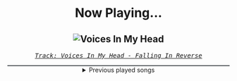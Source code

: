 <div align="center"> 
<h1>Now Playing...</h1>

![Voices In My Head](https://i.scdn.co/image/ab67616d00001e02338a7a86b31e1f3866fa91a8)
--
_<samp><a href="https://open.spotify.com/track/5XUuldRjPXcP5QxyEN4IXT">Track: Voices In My Head - Falling In Reverse</a></samp>_

<div style="border: 1px #4B5054 solid"></div>
<details>
  <summary>
    Previous played songs
  </summary>
  <table>
    <thead>
      <tr>
        <th>
          Artist
        </th>
        <th>
          Song
        </th>
        <th>
          Link
        </th>
      </tr>
    </thead>
    <tbody>
      <tr><td>Falling In Reverse</td><td>Voices In My Head</td><td><a href="https://open.spotify.com/track/5XUuldRjPXcP5QxyEN4IXT">https://open.spotify.com/track/5XUuldRjPXcP5QxyEN4IXT</a></td></tr><tr><td>Self Deception</td><td>Will This Be The End</td><td><a href="https://open.spotify.com/track/0sv8740KiZnk7SAL35OSo6">https://open.spotify.com/track/0sv8740KiZnk7SAL35OSo6</a></td></tr><tr><td>From Fall to Spring</td><td>RISE</td><td><a href="https://open.spotify.com/track/4BFE6Eq6HGKzdyH0DEbONn">https://open.spotify.com/track/4BFE6Eq6HGKzdyH0DEbONn</a></td></tr><tr><td>Sick Puppies</td><td>You're Going Down</td><td><a href="https://open.spotify.com/track/5FQXMRDSTkn9fowDJ3kZo8">https://open.spotify.com/track/5FQXMRDSTkn9fowDJ3kZo8</a></td></tr><tr><td>Nine Lashes</td><td>Anthem Of The Lonely</td><td><a href="https://open.spotify.com/track/1bKRtH1leT7y003VikaXUc">https://open.spotify.com/track/1bKRtH1leT7y003VikaXUc</a></td></tr><tr><td>Sabaton</td><td>The Unkillable Soldier</td><td><a href="https://open.spotify.com/track/0gsCpWnPXzPqf0MoIh0Qbi">https://open.spotify.com/track/0gsCpWnPXzPqf0MoIh0Qbi</a></td></tr><tr><td>Sabaton</td><td>Panzerkampf</td><td><a href="https://open.spotify.com/track/0CpTNItafURRFujw9WAKfR">https://open.spotify.com/track/0CpTNItafURRFujw9WAKfR</a></td></tr><tr><td>Sabaton</td><td>Resist and Bite</td><td><a href="https://open.spotify.com/track/3k6iqqVUBSBFXP8WLuoiCv">https://open.spotify.com/track/3k6iqqVUBSBFXP8WLuoiCv</a></td></tr><tr><td>Fight The Fade</td><td>Monster</td><td><a href="https://open.spotify.com/track/3nmvutjVzKV9i29PURzT9s">https://open.spotify.com/track/3nmvutjVzKV9i29PURzT9s</a></td></tr><tr><td>Sabaton</td><td>White Death</td><td><a href="https://open.spotify.com/track/60bLsDrXAsivqUYKdBxQR6">https://open.spotify.com/track/60bLsDrXAsivqUYKdBxQR6</a></td></tr><tr><td>Adelitas Way</td><td>Invincible</td><td><a href="https://open.spotify.com/track/4FthwGFz9SVZgCVqxNXsSK">https://open.spotify.com/track/4FthwGFz9SVZgCVqxNXsSK</a></td></tr><tr><td>Blitz Union</td><td>Plastic - Zardonic Remix</td><td><a href="https://open.spotify.com/track/2lOsaWBYp77BpEOkZJH5tq">https://open.spotify.com/track/2lOsaWBYp77BpEOkZJH5tq</a></td></tr><tr><td>Shot Down South</td><td>Doom Slayer</td><td><a href="https://open.spotify.com/track/47Q9F6FmPtSG1CbdqZeVcO">https://open.spotify.com/track/47Q9F6FmPtSG1CbdqZeVcO</a></td></tr><tr><td>Zero 9:36</td><td>Adrenaline (feat. Ice Nine Kills)</td><td><a href="https://open.spotify.com/track/798UuEILhhcWL9dY8jUoRa">https://open.spotify.com/track/798UuEILhhcWL9dY8jUoRa</a></td></tr><tr><td>Gemini Syndrome</td><td>Stardust</td><td><a href="https://open.spotify.com/track/3nLrhwZBGpn3Hv8yVEnuzw">https://open.spotify.com/track/3nLrhwZBGpn3Hv8yVEnuzw</a></td></tr><tr><td>Sabaton</td><td>Dreadnought</td><td><a href="https://open.spotify.com/track/332KBZuHbSZ2hrlkAh0GYT">https://open.spotify.com/track/332KBZuHbSZ2hrlkAh0GYT</a></td></tr><tr><td>Citizen Soldier</td><td>Golden Weather</td><td><a href="https://open.spotify.com/track/1Jvd5rSyXhiQ62u8xwIC5n">https://open.spotify.com/track/1Jvd5rSyXhiQ62u8xwIC5n</a></td></tr><tr><td>Falling In Reverse</td><td>Popular Monster</td><td><a href="https://open.spotify.com/track/4GssB27iJeqmfGxS94Tfij">https://open.spotify.com/track/4GssB27iJeqmfGxS94Tfij</a></td></tr><tr><td>Motionless In White</td><td></c0de></td><td><a href="https://open.spotify.com/track/3p3t4C8mvtZrFBRs6OE7eY">https://open.spotify.com/track/3p3t4C8mvtZrFBRs6OE7eY</a></td></tr><tr><td>I Prevail</td><td>Bow Down</td><td><a href="https://open.spotify.com/track/5qD3Qv8Wu3r5uRD0DahcZy">https://open.spotify.com/track/5qD3Qv8Wu3r5uRD0DahcZy</a></td></tr>
    </tbody>
  </table>
</details>

</div>
